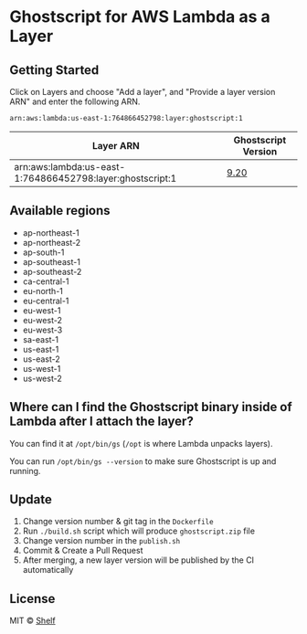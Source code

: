 # Ghostscript for AWS Lambda as a Layer

## Getting Started

Click on Layers and choose "Add a layer", and "Provide a layer version
ARN" and enter the following ARN.

```
arn:aws:lambda:us-east-1:764866452798:layer:ghostscript:1
```

| Layer ARN                                                 | Ghostscript Version                                                      |
| --------------------------------------------------------- | ------------------------------------------------------------------------ |
| arn:aws:lambda:us-east-1:764866452798:layer:ghostscript:1 | [9.20](https://www.ghostscript.com/doc/current/History9.htm#Version9.20) |

## Available regions

- ap-northeast-1
- ap-northeast-2
- ap-south-1
- ap-southeast-1
- ap-southeast-2
- ca-central-1
- eu-north-1
- eu-central-1
- eu-west-1
- eu-west-2
- eu-west-3
- sa-east-1
- us-east-1
- us-east-2
- us-west-1
- us-west-2

## Where can I find the Ghostscript binary inside of Lambda after I attach the layer?

You can find it at `/opt/bin/gs` (`/opt` is where Lambda unpacks layers).

You can run `/opt/bin/gs --version` to make sure Ghostscript is up and running.

## Update

1. Change version number & git tag in the `Dockerfile`
2. Run `./build.sh` script which will produce `ghostscript.zip` file
3. Change version number in the `publish.sh`
4. Commit & Create a Pull Request
5. After merging, a new layer version will be published by the CI automatically

## License

MIT © [Shelf](https://shelf.io)

